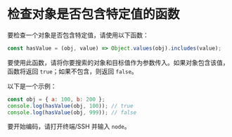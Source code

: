 # 检查对象是否包含特定值的函数

要检查一个对象是否包含特定值，请使用以下函数：

```js
const hasValue = (obj, value) => Object.values(obj).includes(value);
```

要使用此函数，请将你要搜索的对象和目标值作为参数传入。如果对象包含该值，函数将返回 `true`；如果不包含，则返回 `false`。

以下是一个示例：

```js
const obj = { a: 100, b: 200 };
console.log(hasValue(obj, 100)); // true
console.log(hasValue(obj, 999)); // false
```

要开始编码，请打开终端/SSH 并输入 `node`。

